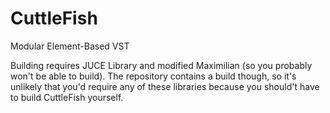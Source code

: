 # CuttleFish
Modular Element-Based VST

Building requires JUCE Library and modified Maximilian (so you probably won't be able to build). The repository contains a build though, so it's unlikely that you'd require any of these libraries because you should't have to build CuttleFish yourself.
